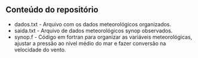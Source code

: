## Conteúdo do repositório
+ dados.txt - Arquivo com os dados meteorológicos organizados.
+ saida.txt - Arquivo de dados meteorológicos synop observados.
+ synop.f - Código em fortran para organizar as variáveis meteorológicas, ajustar a pressão ao nível médio do mar e fazer conversão na velocidade do vento.
